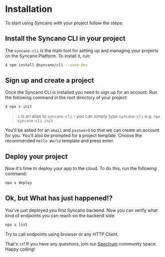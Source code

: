 # Installation

To start using Syncano with your project follow the steps:

## Install the Syncano CLI in your project

The `syncano-cli` is the main tool for setting up and managing your projects on the Syncano Platform. To install it, run:

```sh
$ npm install @syncano/cli --save-dev
```

## Sign up and create a project
Once the Syncano CLI is installed you need to sign up for an account. Run the following command in the root directory of your project:

```sh
$ npx s init
```

> `s` is an alias to `syncano-cli` - you can simply type `syncano-cli`
> e.g. `npx syncano-cli init`

You'll be asked for an `email` and `password` so that we can create an account for you.
You'll also be prompted for a project template. Choose the recommended `Hello World` template and press enter.

## Deploy your project

Now it's time to deploy your app to the cloud. To do this, run the following command:

```sh
npx s deploy
```

## Ok, but What has just happened!?

You've just deployed you first Syncano backend. Now you can verify what kind of endpoints you can reach on the backend side:

```sh
npx s list
```

Try to call endpoints using browser or any HTTP Client.

That's `it`! If you have any questions, join our [Spectrum](https://spectrum.chat/syncano) community space. Happy coding!
